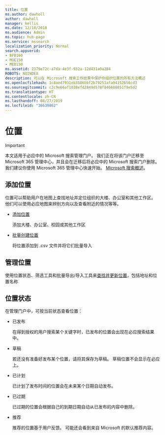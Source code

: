 ```yaml
---
title: 位置
ms.author: dawholl
author: dawholl
manager: kellis
ms.date: 12/18/2018
ms.audience: Admin
ms.topic: hub-page
ms.service: mssearch
localization_priority: Normal
search.appverid:
- BFB160
- MOE150
- MED150
ms.assetid: 2379e72c-a7da-4e3f-932a-12d431a0a284
ROBOTS: NOINDEX
description: 可以在 Microsoft 搜索工作结果中保护你组织位置的所有方法概述
ms.openlocfilehash: 1c8aed7931eb3586bbf2b79251afa94152656cd3
ms.sourcegitcommit: c2c9e66af1038efd2849d578f846680851f9e5d2
ms.translationtype: HT
ms.contentlocale: zh-CN
ms.lasthandoff: 08/27/2019
ms.locfileid: "36639862"
---
```

# <a name="locations"></a>位置

> [!IMPORTANT]
> 本文适用于必应中的 Microsoft 搜索管理门户。 我们正在将该门户迁移至 Microsoft 365 管理中心，并且会在迁移后将必应中的 Microsoft 搜索门户删除。 我们建议你使用 Microsoft 365 管理中心快速开始。 [Microsoft 搜索概述](overview-microsoft-search.md)。
    
## <a name="add-locations"></a>添加位置

位置可以帮助用户在地图上查找地址并定位组织的大楼、办公室和其他工作区。 他们可以使用必应地图来辨别方向以及查看附近的情况等等。
  
- [添加位置](add-a-location.md)
    
    添加大楼、办公室、校园或其他工作区
    
- [批量创建位置](bulk-create-locations.md)
    
    将位置添加到 .csv 文件并将它们批量导入
    
## <a name="manage-locations"></a>管理位置

使用位置状态、筛选工具和批量导出/导入工具来[查找并更新位置](manage-locations.md)，包括地址和位置名称
  
## <a name="location-status"></a>位置状态

在管理门户中，可按当前状态查看位置：
  
- 已发布
    
    在得到授权的用户搜索某个关键字时，已发布的位置会出现在必应搜索结果中。
    
- 草稿
    
    若还没有准备好发布某个位置，请将其保存为草稿。 草稿位置不会显示在必应上。
    
- 已计划
    
    已计划了发布时间的位置会在未来某个日期自动发布。
    
- 已过期
    
    已过期的位置会根据自己的到期日期自动从已发布的内容中删除。
    
- 推荐
    
    推荐的位置基于用户反馈。 可能还会看到来自 Microsoft 的默认推荐内容。

  

